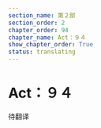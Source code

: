 ```yaml
---
section_name: 第２部
section_order: 2
chapter_order: 94
chapter_name: Act：９４
show_chapter_order: True
status: translating
---
```


# Act：９４
待翻译

